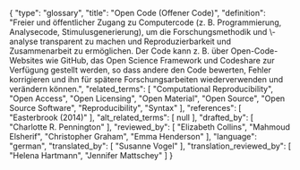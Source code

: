 {
    "type": "glossary",
    "title": "Open Code (Offener Code)",
    "definition": "Freier und öffentlicher Zugang zu Computercode (z. B. Programmierung, Analysecode, Stimulusgenerierung), um die Forschungsmethodik und \\-analyse transparent zu machen und Reproduzierbarkeit und Zusammenarbeit zu ermöglichen. Der Code kann z. B. über Open-Code-Websites wie GitHub, das Open Science Framework und Codeshare zur Verfügung gestellt werden, so dass andere den Code bewerten, Fehler korrigieren und ihn für spätere Forschungsarbeiten wiederverwenden und verändern können.",
    "related_terms": [
        "Computational Reproducibility",
        "Open Access",
        "Open Licensing",
        "Open Material",
        "Open Source",
        "Open Source Software",
        "Reproducibility",
        "Syntax"
    ],
    "references": [
        "Easterbrook (2014)"
    ],
    "alt_related_terms": [
        null
    ],
    "drafted_by": [
        "Charlotte R. Pennington"
    ],
    "reviewed_by": [
        "Elizabeth Collins",
        "Mahmoud Elsherif",
        "Christopher Graham",
        "Emma Henderson"
    ],
    "language": "german",
    "translated_by": [
        "Susanne Vogel"
    ],
    "translation_reviewed_by": [
        "Helena Hartmann",
        "Jennifer Mattschey"
    ]
}